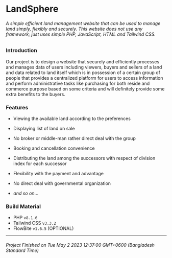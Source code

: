 # LandSphere

###### A simple efficient land management website that can be used to manage land simply, flexibly and securely.  This website does not use any framework; just uses simple PHP, JavaScript, HTML and Tailwind CSS.


### Introduction

Our project is to design a website that securely and efficiently processes and manages data of users including viewers, buyers and sellers of a land and data related to land itself which is in possession of a certain group of people that provides a centralized platform for users to access information and perform administrative tasks like purchasing for both reside and commerce purpose based on some criteria and will definitely provide some extra benefits to the buyers.


### Features

- Viewing the available land according to the preferences

- Displaying list of land on sale

- No broker or middle-man rather direct deal with the group

- Booking and cancellation convenience

- Distributing the land among the successors with respect of division index for each successor

- Flexibility with the payment and advantage

- No direct deal with governmental organization
- *and so on*...


### Build Material

- PHP `v8.1.6`
- Tailwind CSS `v3.3.2`
- FlowBite `v1.6.5` (OPTIONAL)

---

######  Project Finished on Tue May 2 2023 12:37:00 GMT+0600 (Bangladesh Standard Time)
